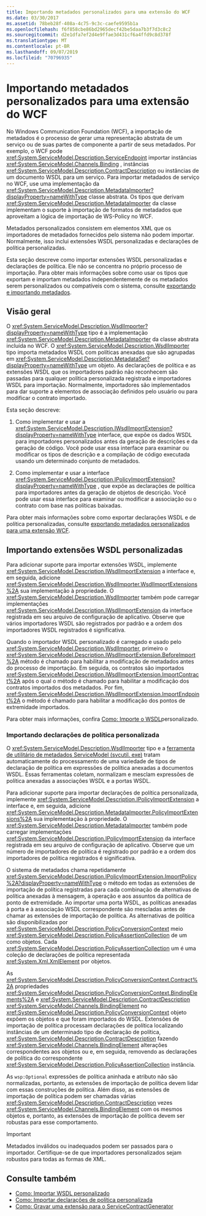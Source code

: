 ```yaml
---
title: Importando metadados personalizados para uma extensão do WCF
ms.date: 03/30/2017
ms.assetid: 78beb28f-408a-4c75-9c3c-caefe9595b1a
ms.openlocfilehash: f6f858cbe86bd2965decf42be5daa7b3f7d3c8c2
ms.sourcegitcommit: d2e1dfa7ef2d4e9ffae3d431cf6a4ffd9c8d378f
ms.translationtype: MT
ms.contentlocale: pt-BR
ms.lasthandoff: 09/07/2019
ms.locfileid: "70796935"
---
```

# <a name="importing-custom-metadata-for-a-wcf-extension"></a>Importando metadados personalizados para uma extensão do WCF
No Windows Communication Foundation (WCF), a importação de metadados é o processo de gerar uma representação abstrata de um serviço ou de suas partes de componente a partir de seus metadados. Por exemplo, o WCF pode <xref:System.ServiceModel.Description.ServiceEndpoint> importar instâncias <xref:System.ServiceModel.Channels.Binding> , instâncias <xref:System.ServiceModel.Description.ContractDescription> ou instâncias de um documento WSDL para um serviço. Para importar metadados de serviço no WCF, use uma implementação da <xref:System.ServiceModel.Description.MetadataImporter?displayProperty=nameWithType> classe abstrata. Os tipos que derivam <xref:System.ServiceModel.Description.MetadataImporter> da classe implementam o suporte à importação de formatos de metadados que aproveitam a lógica de importação de WS-Policy no WCF.  
  
 Metadados personalizados consistem em elementos XML que os importadores de metadados fornecidos pelo sistema não podem importar. Normalmente, isso inclui extensões WSDL personalizadas e declarações de política personalizadas.  
  
 Esta seção descreve como importar extensões WSDL personalizadas e declarações de política. Ele não se concentra no próprio processo de importação. Para obter mais informações sobre como usar os tipos que exportam e importam metadados independentemente de os metadados serem personalizados ou compatíveis com o sistema, consulte [exportando e importando metadados](../feature-details/exporting-and-importing-metadata.md).  
  
## <a name="overview"></a>Visão geral  
 O <xref:System.ServiceModel.Description.WsdlImporter?displayProperty=nameWithType> tipo é a implementação <xref:System.ServiceModel.Description.MetadataImporter> da classe abstrata incluída no WCF. O <xref:System.ServiceModel.Description.WsdlImporter> tipo importa metadados WSDL com políticas anexadas que são agrupadas em <xref:System.ServiceModel.Description.MetadataSet?displayProperty=nameWithType> um objeto. As declarações de política e as extensões WSDL que os importadores padrão não reconhecem são passadas para qualquer política personalizada registrada e importadores WSDL para importação. Normalmente, importadores são implementados para dar suporte a elementos de associação definidos pelo usuário ou para modificar o contrato importado.  
  
 Esta seção descreve:  
  
1. Como implementar e usar a <xref:System.ServiceModel.Description.IWsdlImportExtension?displayProperty=nameWithType> interface, que expõe os dados WSDL para importadores personalizados antes da geração de descrições e da geração de código. Você pode usar essa interface para examinar ou modificar os tipos de descrição e a compilação de código executada usando um determinado conjunto de metadados.  
  
2. Como implementar e usar a interface <xref:System.ServiceModel.Description.IPolicyImportExtension?displayProperty=nameWithType> , que expõe as declarações de política para importadores antes da geração de objetos de descrição. Você pode usar essa interface para examinar ou modificar a associação ou o contrato com base nas políticas baixadas.  
  
 Para obter mais informações sobre como exportar declarações WSDL e de política personalizadas, consulte [exportando metadados personalizados para uma extensão WCF](exporting-custom-metadata-for-a-wcf-extension.md).  
  
## <a name="importing-custom-wsdl-extensions"></a>Importando extensões WSDL personalizadas  
 Para adicionar suporte para importar extensões WSDL, implemente <xref:System.ServiceModel.Description.IWsdlImportExtension> a interface e, em seguida, adicione <xref:System.ServiceModel.Description.WsdlImporter.WsdlImportExtensions%2A> sua implementação à propriedade. O <xref:System.ServiceModel.Description.WsdlImporter> também pode carregar implementações <xref:System.ServiceModel.Description.IWsdlImportExtension> da interface registrada em seu arquivo de configuração de aplicativo. Observe que vários importadores WSDL são registrados por padrão e a ordem dos importadores WSDL registrados é significativa.  
  
 Quando o importador WSDL personalizado é carregado e usado pelo <xref:System.ServiceModel.Description.WsdlImporter>, primeiro o <xref:System.ServiceModel.Description.IWsdlImportExtension.BeforeImport%2A> método é chamado para habilitar a modificação de metadados antes do processo de importação. Em seguida, os contratos são importados <xref:System.ServiceModel.Description.IWsdlImportExtension.ImportContract%2A> após o qual o método é chamado para habilitar a modificação dos contratos importados dos metadados. Por fim, <xref:System.ServiceModel.Description.IWsdlImportExtension.ImportEndpoint%2A> o método é chamado para habilitar a modificação dos pontos de extremidade importados.  
  
 Para obter mais informações, confira [Como: Importe o WSDL](how-to-import-custom-wsdl.md)personalizado.  
  
### <a name="importing-custom-policy-assertions"></a>Importando declarações de política personalizada  
 O <xref:System.ServiceModel.Description.WsdlImporter> tipo e a [ferramenta de utilitário de metadados ServiceModel (svcutil. exe)](../servicemodel-metadata-utility-tool-svcutil-exe.md) tratam automaticamente do processamento de uma variedade de tipos de declaração de política em expressões de política anexadas a documentos WSDL. Essas ferramentas coletam, normalizam e mesclam expressões de política anexadas a associações WSDL e a portas WSDL.  
  
 Para adicionar suporte para importar declarações de política personalizada, implemente <xref:System.ServiceModel.Description.IPolicyImportExtension> a interface e, em seguida, adicione <xref:System.ServiceModel.Description.MetadataImporter.PolicyImportExtensions%2A> sua implementação à propriedade. O <xref:System.ServiceModel.Description.MetadataImporter> também pode carregar implementações <xref:System.ServiceModel.Description.IPolicyImportExtension> da interface registrada em seu arquivo de configuração de aplicativo. Observe que um número de importadores de política é registrado por padrão e a ordem dos importadores de política registrados é significativa.  
  
 O sistema de metadados chama repetidamente <xref:System.ServiceModel.Description.IPolicyImportExtension.ImportPolicy%2A?displayProperty=nameWithType> o método em todas as extensões de importação de política registradas para cada combinação de alternativas de política anexadas à mensagem, à operação e aos assuntos da política de ponto de extremidade. Ao importar uma porta WSDL, as políticas anexadas à porta e à associação WSDL correspondente são mescladas antes de chamar as extensões de importação de política. As alternativas de política são disponibilizadas por <xref:System.ServiceModel.Description.PolicyConversionContext> meio <xref:System.ServiceModel.Description.PolicyAssertionCollection> de um como objetos. Cada <xref:System.ServiceModel.Description.PolicyAssertionCollection> um é uma coleção de declarações de política representada <xref:System.Xml.XmlElement> por objetos.  
  
 As <xref:System.ServiceModel.Description.PolicyConversionContext.Contract%2A> propriedades <xref:System.ServiceModel.Description.PolicyConversionContext.BindingElements%2A> e <xref:System.ServiceModel.Description.ContractDescription> <xref:System.ServiceModel.Channels.BindingElement> no <xref:System.ServiceModel.Description.PolicyConversionContext> objeto expõem os objetos e que foram importados do WSDL. Extensões de importação de política processam declarações de política localizando instâncias de um determinado tipo de declaração de política, <xref:System.ServiceModel.Description.ContractDescription> fazendo <xref:System.ServiceModel.Channels.BindingElement> alterações correspondentes aos objetos ou e, em seguida, removendo as declarações de política do correspondente <xref:System.ServiceModel.Description.PolicyAssertionCollection> instância.  
  
 As `wsp:Optional` expressões de política aninhada e atributo não são normalizadas, portanto, as extensões de importação de política devem lidar com essas construções de política. Além disso, as extensões de importação de política podem ser chamadas várias <xref:System.ServiceModel.Description.ContractDescription> vezes <xref:System.ServiceModel.Channels.BindingElement> com os mesmos objetos e, portanto, as extensões de importação de política devem ser robustas para esse comportamento.  
  
> [!IMPORTANT]
> Metadados inválidos ou inadequados podem ser passados para o importador. Certifique-se de que importadores personalizados sejam robustos para todas as formas de XML.  
  
## <a name="see-also"></a>Consulte também

- [Como: Importar WSDL personalizado](how-to-import-custom-wsdl.md)
- [Como: Importar declarações de política personalizada](how-to-import-custom-policy-assertions.md)
- [Como: Gravar uma extensão para o ServiceContractGenerator](how-to-write-an-extension-for-the-servicecontractgenerator.md)

